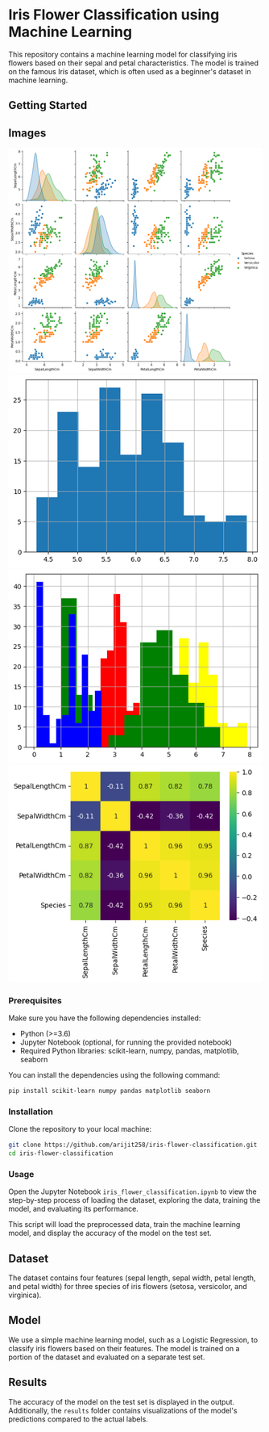 # Iris Flower Classification using Machine Learning

This repository contains a machine learning model for classifying iris flowers based on their sepal and petal characteristics. The model is trained on the famous Iris dataset, which is often used as a beginner's dataset in machine learning.

## Getting Started

## Images

![image-1](https://github.com/arijit258/OIBSIP/blob/main/Iris_Flower_Classification/image-1.png)
![image-2](https://github.com/arijit258/OIBSIP/blob/main/Iris_Flower_Classification/image-2.png)
![image-3](https://github.com/arijit258/OIBSIP/blob/main/Iris_Flower_Classification/image-3.png)
![image-4](https://github.com/arijit258/OIBSIP/blob/main/Iris_Flower_Classification/image-4.png)

### Prerequisites

Make sure you have the following dependencies installed:

- Python (>=3.6)
- Jupyter Notebook (optional, for running the provided notebook)
- Required Python libraries: scikit-learn, numpy, pandas, matplotlib, seaborn

You can install the dependencies using the following command:

```bash
pip install scikit-learn numpy pandas matplotlib seaborn
```

### Installation

Clone the repository to your local machine:

```bash
git clone https://github.com/arijit258/iris-flower-classification.git
cd iris-flower-classification
```

### Usage

Open the Jupyter Notebook `iris_flower_classification.ipynb` to view the step-by-step process of loading the dataset, exploring the data, training the model, and evaluating its performance.


This script will load the preprocessed data, train the machine learning model, and display the accuracy of the model on the test set.

## Dataset

The dataset contains four features (sepal length, sepal width, petal length, and petal width) for three species of iris flowers (setosa, versicolor, and virginica).

## Model

We use a simple machine learning model, such as a Logistic Regression, to classify iris flowers based on their features. The model is trained on a portion of the dataset and evaluated on a separate test set.

## Results

The accuracy of the model on the test set is displayed in the output. Additionally, the `results` folder contains visualizations of the model's predictions compared to the actual labels.
